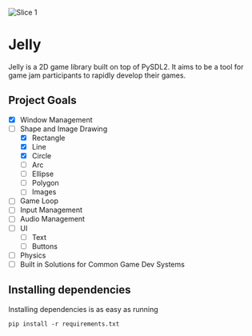 ![Slice 1](https://github.com/developer-egg/jelly/assets/88744505/ab836a5f-8c1e-4c8e-8796-584e3a70bf5a)

# Jelly

Jelly is a 2D game library built on top of PySDL2. It aims to be a tool for game jam participants to rapidly develop their games.

## Project Goals
- [x] Window Management
- [ ] Shape and Image Drawing
  - [x] Rectangle
  - [x] Line
  - [x] Circle
  - [ ] Arc
  - [ ] Ellipse
  - [ ] Polygon
  - [ ] Images
- [ ] Game Loop    
- [ ] Input Management
- [ ] Audio Management
- [ ] UI
  - [ ] Text
  - [ ] Buttons   
- [ ] Physics
- [ ] Built in Solutions for Common Game Dev Systems

## Installing dependencies

Installing dependencies is as easy as running 

```
pip install -r requirements.txt
```